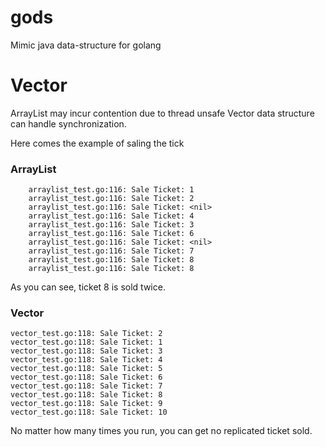 # gods
Mimic java data-structure for golang


# Vector
ArrayList may incur contention due to thread unsafe
Vector data structure can handle synchronization.

Here comes the example of saling the tick
### ArrayList
```
    arraylist_test.go:116: Sale Ticket: 1
    arraylist_test.go:116: Sale Ticket: 2
    arraylist_test.go:116: Sale Ticket: <nil>
    arraylist_test.go:116: Sale Ticket: 4
    arraylist_test.go:116: Sale Ticket: 3
    arraylist_test.go:116: Sale Ticket: 6
    arraylist_test.go:116: Sale Ticket: <nil>
    arraylist_test.go:116: Sale Ticket: 7
    arraylist_test.go:116: Sale Ticket: 8
    arraylist_test.go:116: Sale Ticket: 8
```
As you can see, ticket 8 is sold twice.

### Vector
```
vector_test.go:118: Sale Ticket: 2
vector_test.go:118: Sale Ticket: 1
vector_test.go:118: Sale Ticket: 3
vector_test.go:118: Sale Ticket: 4
vector_test.go:118: Sale Ticket: 5
vector_test.go:118: Sale Ticket: 6
vector_test.go:118: Sale Ticket: 7
vector_test.go:118: Sale Ticket: 8
vector_test.go:118: Sale Ticket: 9
vector_test.go:118: Sale Ticket: 10
```
No matter how many times you run, you can get no replicated ticket sold.
